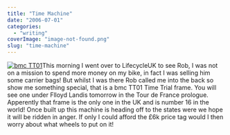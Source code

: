 ```yaml
---
title: "Time Machine"
date: "2006-07-01"
categories: 
  - "writing"
coverImage: "image-not-found.png"
slug: "time-machine"
---
```


[![bmc TT01](/images/179805330_ad4e4552fc_m.jpg)](http://www.flickr.com/photos/funkylarma/179805330/ "Photo Sharing")This morning I went over to LifecycleUK to see Rob, I was not on a mission to spend more money on my bike, in fact I was selling him some carrier bags! But whilst I was there Rob called me into the back so show me something special, that is a bmc TT01 Time Trial frame. You will see one under Flloyd Landis tomorrow in the Tour de France prologue. Apperently that frame is the only one in the UK and is number 16 in the world! Once built up this machine is heading off to the states were we hope it will be ridden in anger. If only I could afford the £6k price tag would I then worry about what wheels to put on it!
